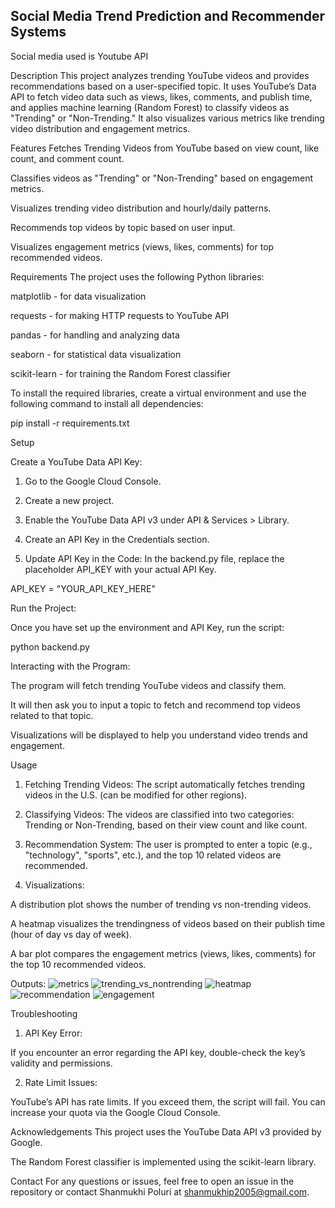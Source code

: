 <h2>Social Media Trend Prediction and Recommender Systems</h2>

Social media used is Youtube API

Description
This project analyzes trending YouTube videos and provides recommendations based on a user-specified topic. It uses YouTube’s Data API to fetch video data such as views, likes, comments, and publish time, and applies machine learning (Random Forest) to classify videos as "Trending" or "Non-Trending." It also visualizes various metrics like trending video distribution and engagement metrics.

Features
Fetches Trending Videos from YouTube based on view count, like count, and comment count.

Classifies videos as "Trending" or "Non-Trending" based on engagement metrics.

Visualizes trending video distribution and hourly/daily patterns.

Recommends top videos by topic based on user input.

Visualizes engagement metrics (views, likes, comments) for top recommended videos.

Requirements
The project uses the following Python libraries:

matplotlib - for data visualization

requests - for making HTTP requests to YouTube API

pandas - for handling and analyzing data

seaborn - for statistical data visualization

scikit-learn - for training the Random Forest classifier

To install the required libraries, create a virtual environment and use the following command to install all dependencies:


pip install -r requirements.txt

Setup

Create a YouTube Data API Key:

1. Go to the Google Cloud Console.

2. Create a new project.

3. Enable the YouTube Data API v3 under API & Services > Library.

4. Create an API Key in the Credentials section.

5. Update API Key in the Code: In the backend.py file, replace the placeholder API_KEY with your actual API Key.

API_KEY = "YOUR_API_KEY_HERE"

Run the Project:

Once you have set up the environment and API Key, run the script:

python backend.py

Interacting with the Program:

The program will fetch trending YouTube videos and classify them.

It will then ask you to input a topic to fetch and recommend top videos related to that topic.

Visualizations will be displayed to help you understand video trends and engagement.

Usage
1. Fetching Trending Videos:
The script automatically fetches trending videos in the U.S. (can be modified for other regions).

2. Classifying Videos:
The videos are classified into two categories: Trending or Non-Trending, based on their view count and like count.

3. Recommendation System:
The user is prompted to enter a topic (e.g., "technology", "sports", etc.), and the top 10 related videos are recommended.

4. Visualizations:

A distribution plot shows the number of trending vs non-trending videos.

A heatmap visualizes the trendingness of videos based on their publish time (hour of day vs day of week).

A bar plot compares the engagement metrics (views, likes, comments) for the top 10 recommended videos.

Outputs:
![metrics](https://github.com/user-attachments/assets/740265a5-5bb9-472a-83ff-cd17a5ebfe2d)
![trending_vs_nontrending](https://github.com/user-attachments/assets/31854a2c-ec7e-48e4-8aac-f7341e1d2daf)
![heatmap](https://github.com/user-attachments/assets/b2065871-0bbf-4079-904e-140dc1bf3187)
![recommendation](https://github.com/user-attachments/assets/3e7c295f-ef3d-405c-a2f3-ecabe91417bd)
![engagement](https://github.com/user-attachments/assets/1537f5b2-0ee4-4c0f-938c-6fcc99e86fd2)


Troubleshooting

1. API Key Error:

If you encounter an error regarding the API key, double-check the key’s validity and permissions.

2. Rate Limit Issues:

YouTube’s API has rate limits. If you exceed them, the script will fail. You can increase your quota via the Google Cloud Console.


Acknowledgements
This project uses the YouTube Data API v3 provided by Google.

The Random Forest classifier is implemented using the scikit-learn library.

Contact
For any questions or issues, feel free to open an issue in the repository or contact Shanmukhi Poluri at shanmukhip2005@gmail.com.

